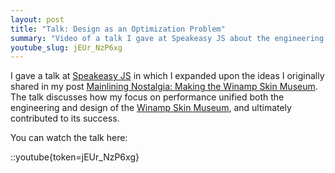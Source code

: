 ```yaml
---
layout: post
title: "Talk: Design as an Optimization Problem"
summary: "Video of a talk I gave at Speakeasy JS about the engineering and design philosophy behind the Winamp Skin Museum"
youtube_slug: jEUr_NzP6xg
---
```


I gave a talk at [Speakeasy JS](https://speakeasyjs.com/) in which I expanded upon the ideas I originally shared in my post [Mainlining Nostalgia: Making the Winamp Skin Museum](https://jordaneldredge.com/blog/winamp-skin-musuem). The talk discusses how my focus on performance unified both the engineering and design of the [Winamp Skin Museum](https://skins.webamp.org), and ultimately contributed to its success.

You can watch the talk here:

::youtube{token=jEUr_NzP6xg}